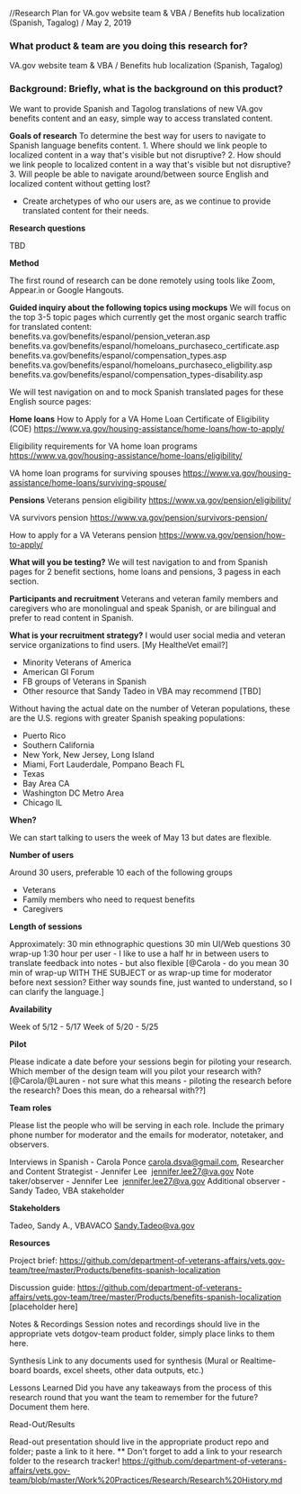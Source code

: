 
//Research Plan for VA.gov website team & VBA / Benefits hub localization (Spanish, Tagalog) / May 2, 2019

### What product & team are you doing this research for?

VA.gov website team & VBA / Benefits hub localization (Spanish, Tagalog)

### Background: Briefly, what is the background on this product?  

We want to provide Spanish and Tagolog translations of new VA.gov benefits content and an easy, simple way to access translated content. 

**Goals of research**
To determine the best way for users to navigate to Spanish language benefits content. 
    1. Where should we link people to localized content in a way that's visible but not disruptive? 
    2. How should we link people to localized content in a way that's visible but not disruptive? 
    3. Will people be able to navigate around/between source English and localized content without getting lost? 
    
* Create archetypes of who our users are, as we continue to provide translated content for their needs.

**Research questions**

TBD

**Method**

The first round of research can be done remotely using tools like Zoom, Appear.in or Google Hangouts.

**Guided inquiry about the following topics using mockups**
We will focus on the top 3-5 topic pages which currently get the most organic search traffic for translated content: 
benefits.va.gov/benefits/espanol/pension_veteran.asp
benefits.va.gov/benefits/espanol/homeloans_purchaseco_certificate.asp
benefits.va.gov/benefits/espanol/compensation_types.asp
benefits.va.gov/benefits/espanol/homeloans_purchaseco_eligbility.asp
benefits.va.gov/benefits/espanol/compensation_types-disability.asp

We will test navigation on and to mock Spanish translated pages for these English source pages: 

**Home loans**
How to Apply for a VA Home Loan Certificate of Eligibility (COE)
https://www.va.gov/housing-assistance/home-loans/how-to-apply/

Eligibility requirements for VA home loan programs
https://www.va.gov/housing-assistance/home-loans/eligibility/

VA home loan programs for surviving spouses
https://www.va.gov/housing-assistance/home-loans/surviving-spouse/

**Pensions**
Veterans pension eligibility
https://www.va.gov/pension/eligibility/

VA survivors pension
https://www.va.gov/pension/survivors-pension/

How to apply for a VA Veterans pension
https://www.va.gov/pension/how-to-apply/



**What will you be testing?**
We will test navigation to and from Spanish pages for 2 benefit sections, home loans and pensions, 3 pagess in each section. 


**Participants and recruitment**
Veterans and veteran family members and caregivers who are monolingual and speak Spanish, or are bilingual and prefer to read content in Spanish.

**What is your recruitment strategy?**
I would user social media and veteran service organizations to find users. [My HealtheVet email?]
* Minority Veterans of America
* American GI Forum
* FB groups of Veterans in Spanish
* Other resource that Sandy Tadeo in VBA may recommend [TBD]

Without having the actual date on the number of Veteran populations, these are the U.S. regions with greater Spanish speaking populations:
* Puerto Rico
* Southern California 
* New York, New Jersey, Long Island
* Miami, Fort Lauderdale, Pompano Beach FL
* Texas
* Bay Area CA
* Washington DC Metro Area
* Chicago IL


**When?**

We can start talking to users the week of May 13 but dates are flexible.

**Number of users**

Around 30 users, preferable 10 each of the following groups 
- Veterans
- Family members who need to request benefits
- Caregivers

**Length of sessions** 

Approximately:
30 min ethnographic questions
30 min UI/Web questions
30 wrap-up
1:30 hour per user - I like to use a half hr in between users to translate feedback into notes - but also flexible [@Carola - do you mean 30 min of wrap-up WITH THE SUBJECT or as wrap-up time for moderator before next session?  Either way sounds fine, just wanted to understand, so I can clarify the language.]

**Availability**

Week of 5/12 - 5/17
Week of 5/20 - 5/25

**Pilot**

Please indicate a date before your sessions begin for piloting your research. Which member of the design team will you pilot your research with? [@Carola/@Lauren - not sure what this means - piloting the research before the research? Does this mean, do a rehearsal with??]

**Team roles**

Please list the people who will be serving in each role. Include the primary phone number for moderator and the emails for moderator, notetaker, and observers.

Interviews in Spanish - Carola Ponce carola.dsva@gmail.com,
Researcher and Content Strategist - Jennifer Lee  jennifer.lee27@va.gov
Note taker/observer - Jennifer Lee  jennifer.lee27@va.gov
Additional observer - Sandy Tadeo, VBA stakeholder

**Stakeholders**

Tadeo, Sandy A., VBAVACO <Sandy.Tadeo@va.gov>

**Resources**

Project brief:
https://github.com/department-of-veterans-affairs/vets.gov-team/tree/master/Products/benefits-spanish-localization


Discussion guide:
https://github.com/department-of-veterans-affairs/vets.gov-team/tree/master/Products/benefits-spanish-localization  [placeholder here]

Notes & Recordings Session notes and recordings should live in the appropriate vets dotgov-team product folder, simply place links to them here.

Synthesis Link to any documents used for synthesis (Mural or Realtime-board boards, excel sheets, other data outputs, etc.)

Lessons Learned Did you have any takeaways from the process of this research round that you want the team to remember for the future? Document them here.

Read-Out/Results

Read-out presentation should live in the appropriate product repo and folder; paste a link to it here.
** Don't forget to add a link to your research folder to the research tracker! https://github.com/department-of-veterans-affairs/vets.gov-team/blob/master/Work%20Practices/Research/Research%20History.md


